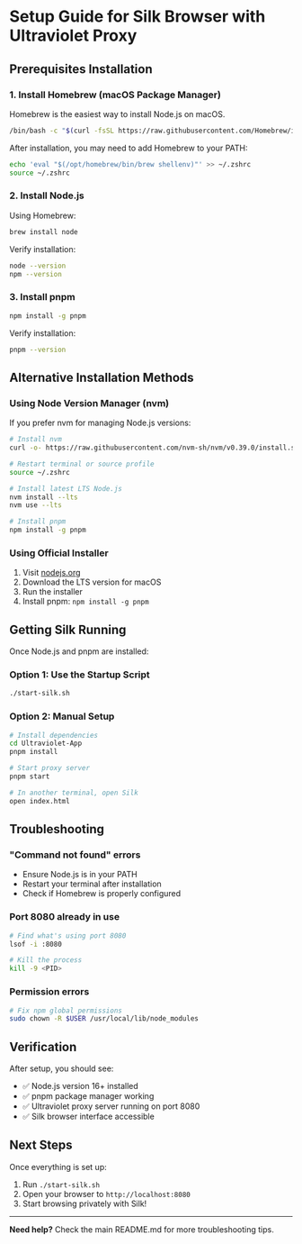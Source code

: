 # Setup Guide for Silk Browser with Ultraviolet Proxy

## Prerequisites Installation

### 1. Install Homebrew (macOS Package Manager)

Homebrew is the easiest way to install Node.js on macOS.

```bash
/bin/bash -c "$(curl -fsSL https://raw.githubusercontent.com/Homebrew/install/HEAD/install.sh)"
```

After installation, you may need to add Homebrew to your PATH:
```bash
echo 'eval "$(/opt/homebrew/bin/brew shellenv)"' >> ~/.zshrc
source ~/.zshrc
```

### 2. Install Node.js

Using Homebrew:
```bash
brew install node
```

Verify installation:
```bash
node --version
npm --version
```

### 3. Install pnpm

```bash
npm install -g pnpm
```

Verify installation:
```bash
pnpm --version
```

## Alternative Installation Methods

### Using Node Version Manager (nvm)

If you prefer nvm for managing Node.js versions:

```bash
# Install nvm
curl -o- https://raw.githubusercontent.com/nvm-sh/nvm/v0.39.0/install.sh | bash

# Restart terminal or source profile
source ~/.zshrc

# Install latest LTS Node.js
nvm install --lts
nvm use --lts

# Install pnpm
npm install -g pnpm
```

### Using Official Installer

1. Visit [nodejs.org](https://nodejs.org/)
2. Download the LTS version for macOS
3. Run the installer
4. Install pnpm: `npm install -g pnpm`

## Getting Silk Running

Once Node.js and pnpm are installed:

### Option 1: Use the Startup Script
```bash
./start-silk.sh
```

### Option 2: Manual Setup
```bash
# Install dependencies
cd Ultraviolet-App
pnpm install

# Start proxy server
pnpm start

# In another terminal, open Silk
open index.html
```

## Troubleshooting

### "Command not found" errors
- Ensure Node.js is in your PATH
- Restart your terminal after installation
- Check if Homebrew is properly configured

### Port 8080 already in use
```bash
# Find what's using port 8080
lsof -i :8080

# Kill the process
kill -9 <PID>
```

### Permission errors
```bash
# Fix npm global permissions
sudo chown -R $USER /usr/local/lib/node_modules
```

## Verification

After setup, you should see:
- ✅ Node.js version 16+ installed
- ✅ pnpm package manager working
- ✅ Ultraviolet proxy server running on port 8080
- ✅ Silk browser interface accessible

## Next Steps

Once everything is set up:
1. Run `./start-silk.sh`
2. Open your browser to `http://localhost:8080`
3. Start browsing privately with Silk!

---

**Need help?** Check the main README.md for more troubleshooting tips. 